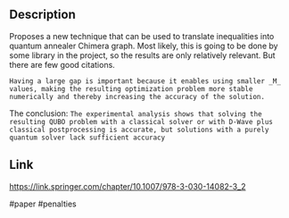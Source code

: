 ## Description
Proposes a new technique that can be used to translate inequalities into quantum annealer Chimera graph. Most likely, this is going to be done by some library in the project, so the results are only relatively relevant. But there are few good citations.

`Having a large gap is important because it enables using smaller _M_ values, making the resulting optimization problem more stable numerically and thereby increasing the accuracy of the solution.`

The conclusion:
`The experimental analysis shows that solving the resulting QUBO problem with a classical solver or with D-Wave plus classical postprocessing is accurate, but solutions with a purely quantum solver lack sufficient accuracy`

## Link
https://link.springer.com/chapter/10.1007/978-3-030-14082-3_2

#paper #penalties 